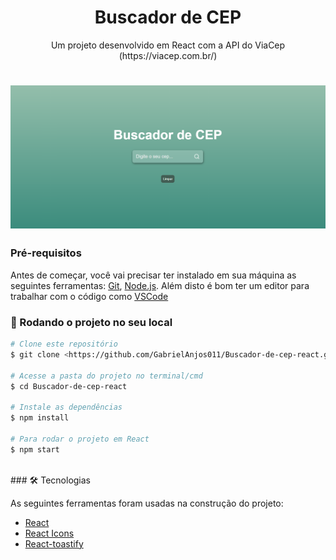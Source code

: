 <h1 align="center">Buscador de CEP</h1>

<p align="center">Um projeto desenvolvido em React com a API do ViaCep (https://viacep.com.br/)</p>

<h1 align="center">
  <img alt="Interface do projeto" title="#Interface do projeto" src="./public/Capa.png" />
</h1>

### Pré-requisitos

Antes de começar, você vai precisar ter instalado em sua máquina as seguintes ferramentas:
[Git](https://git-scm.com), [Node.js](https://nodejs.org/en/). 
Além disto é bom ter um editor para trabalhar com o código como [VSCode](https://code.visualstudio.com/)

### 🎲 Rodando o projeto no seu local

```bash
# Clone este repositório
$ git clone <https://github.com/GabrielAnjos011/Buscador-de-cep-react.git>

# Acesse a pasta do projeto no terminal/cmd
$ cd Buscador-de-cep-react

# Instale as dependências
$ npm install

# Para rodar o projeto em React
$ npm start
```
</br>
### 🛠 Tecnologias

As seguintes ferramentas foram usadas na construção do projeto:

- [React](https://pt-br.reactjs.org/)
- [React Icons](https://react-icons.github.io/react-icons/)
- [React-toastify](https://fkhadra.github.io/react-toastify/introduction/)

